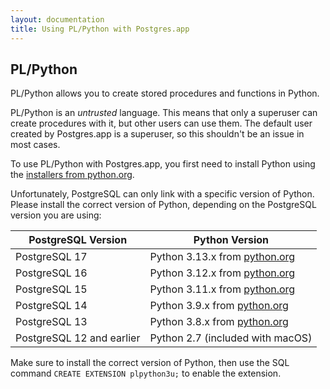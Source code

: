 ```yaml
---
layout: documentation
title: Using PL/Python with Postgres.app
---
```


## PL/Python

PL/Python allows you to create stored procedures and functions in Python.

PL/Python is an *untrusted* language.
This means that only a superuser can create procedures with it, but other users can use them.
The default user created by Postgres.app is a superuser, so this shouldn't be an issue in most cases.

To use PL/Python with Postgres.app, you first need to install Python using the [installers from python.org](https://www.python.org/downloads/macos/).

Unfortunately, PostgreSQL can only link with a specific version of Python.
Please install the correct version of Python, depending on the PostgreSQL version you are using:

<style>
  .documentation table {
    border-collapse: collapse;
    border: 1px solid #999;
    margin: 2em 0;
  }
  .documentation table td, .documentation table th {
    border: 1px solid #999;
    padding: 0.5em 1em;
  }
</style>

| PostgreSQL Version | Python Version                                                           |
| ------------------ | ------------------------------------------------------------------------ |
| PostgreSQL 17      | Python 3.13.x from [python.org](https://www.python.org/downloads/macos/) |
| PostgreSQL 16      | Python 3.12.x from [python.org](https://www.python.org/downloads/macos/) |
| PostgreSQL 15      | Python 3.11.x from [python.org](https://www.python.org/downloads/macos/) |
| PostgreSQL 14      | Python 3.9.x from [python.org](https://www.python.org/downloads/macos/)  |
| PostgreSQL 13      | Python 3.8.x from [python.org](https://www.python.org/downloads/macos/)  |
| PostgreSQL 12 and earlier | Python 2.7 (included with macOS)                                  |

Make sure to install the correct version of Python, then use the SQL command `CREATE EXTENSION plpython3u;` to enable the extension.
